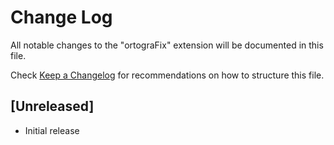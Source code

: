 # Change Log

All notable changes to the "ortograFix" extension will be documented in this file.

Check [Keep a Changelog](http://keepachangelog.com/) for recommendations on how to structure this file.

## [Unreleased]

- Initial release
